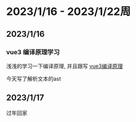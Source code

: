 # 2023/1/16 - 2023/1/22周

## 2023/1/16

### vue3 编译原理学习
浅浅的学习一下编译原理, 并且跟写
[vue3编译原理](https://github.com/iygxv/vue3_dev_v2)

今天写了解析文本的ast

## 2023/1/17
过年回家